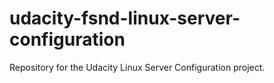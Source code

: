 # udacity-fsnd-linux-server-configuration
Repository for the Udacity Linux Server Configuration project.
